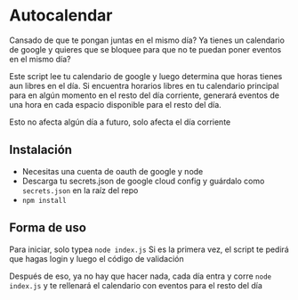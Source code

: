 Autocalendar
=============

Cansado de que te pongan juntas en el mismo día? Ya tienes un calendario de google y quieres que
se bloquee para que no te puedan poner eventos en el mismo día?

Este script lee tu calendario de google y luego determina que horas tienes aun libres en el día.
Si encuentra horarios libres en tu calendario principal para en algún momento en el resto del día
corriente, generará eventos de una hora en cada espacio disponible para el resto del día.

Esto no afecta algún día a futuro, solo afecta el día corriente

## Instalación
- Necesitas una cuenta de oauth de google y node
- Descarga tu secrets.json de google cloud config y guárdalo como `secrets.json` en la raíz del repo
- `npm install`

## Forma de uso
Para iniciar, solo typea `node index.js`
Si es la primera vez, el script te pedirá que hagas login y luego el código de validación

Después de eso, ya no hay que hacer nada, cada día entra y corre `node index.js` y te rellenará
el calendario con eventos para el resto del día
